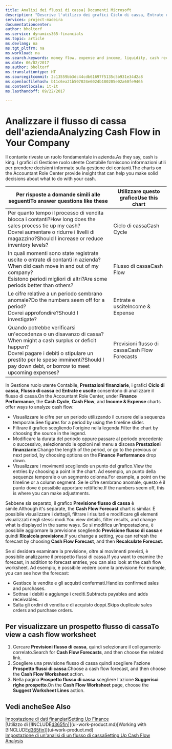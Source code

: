 ```yaml
---
title: Analisi dei flussi di cassa| Documenti Microsoft
description: "Descrive l'utilizzo dei grafici Ciclo di cassa, Entrate e uscite, Flusso di cassa e Previsione flusso di cassa per analizzare i flussi di denaro passati e futuri in entrata e in uscita dalla società."
services: project-madeira
documentationcenter: 
author: bholtorf
ms.service: dynamics365-financials
ms.topic: article
ms.devlang: na
ms.tgt_pltfrm: na
ms.workload: na
ms.search.keywords: money flow, expense and income, liquidity, cash receipts minus cash payments, Cartera
ms.date: 06/02/2017
ms.author: bholtorf
ms.translationtype: HT
ms.sourcegitcommit: 2c13559bb3dc44cdb61697f5135c5b931e34d2a8
ms.openlocfilehash: b11c6ea21b507024e6024b180205e02a60fe9465
ms.contentlocale: it-it
ms.lasthandoff: 09/22/2017

---
```

# <a name="analyzing-cash-flow-in-your-company"></a><span data-ttu-id="ae64b-103">Analizzare il flusso di cassa dell'azienda</span><span class="sxs-lookup"><span data-stu-id="ae64b-103">Analyzing Cash Flow in Your Company</span></span>
<span data-ttu-id="ae64b-104">Il contante riveste un ruolo fondamentale in azienda.</span><span class="sxs-lookup"><span data-stu-id="ae64b-104">As they say, cash is king.</span></span> <span data-ttu-id="ae64b-105">I grafici di Gestione ruolo utente Contabile forniscono informazioni utili per prendere decisioni informate sulla gestione dei contanti.</span><span class="sxs-lookup"><span data-stu-id="ae64b-105">The charts on the Accountant Role Center provide insight that can help you make solid decisions about what to do with your cash.</span></span>  

| <span data-ttu-id="ae64b-106">Per risposte a domande simili alle seguenti</span><span class="sxs-lookup"><span data-stu-id="ae64b-106">To answer questions like these</span></span> | <span data-ttu-id="ae64b-107">Utilizzare questo grafico</span><span class="sxs-lookup"><span data-stu-id="ae64b-107">Use this chart</span></span> |
| --- | --- |
| <span data-ttu-id="ae64b-108">Per quanto tempo il processo di vendita blocca i contanti?</span><span class="sxs-lookup"><span data-stu-id="ae64b-108">How long does the sales process tie up my cash?</span></span></br> <span data-ttu-id="ae64b-109">Dovrei aumentare o ridurre i livelli di magazzino?</span><span class="sxs-lookup"><span data-stu-id="ae64b-109">Should I increase or reduce inventory levels?</span></span> |<span data-ttu-id="ae64b-110">Ciclo di cassa</span><span class="sxs-lookup"><span data-stu-id="ae64b-110">Cash Cycle</span></span> |
| <span data-ttu-id="ae64b-111">In quali momenti sono state registrate uscite o entrate di contanti in azienda?</span><span class="sxs-lookup"><span data-stu-id="ae64b-111">When did cash move in and out of my company?</span></span></br> <span data-ttu-id="ae64b-112">Esistono periodi migliori di altri?</span><span class="sxs-lookup"><span data-stu-id="ae64b-112">Are some periods better than others?</span></span> |<span data-ttu-id="ae64b-113">Flusso di cassa</span><span class="sxs-lookup"><span data-stu-id="ae64b-113">Cash Flow</span></span> |
| <span data-ttu-id="ae64b-114">Le cifre relative a un periodo sembrano anomale?</span><span class="sxs-lookup"><span data-stu-id="ae64b-114">Do the numbers seem off for a period?</span></span></br> <span data-ttu-id="ae64b-115">Dovrei approfondire?</span><span class="sxs-lookup"><span data-stu-id="ae64b-115">Should I investigate?</span></span> |<span data-ttu-id="ae64b-116">Entrate e uscite</span><span class="sxs-lookup"><span data-stu-id="ae64b-116">Income & Expense</span></span> |
| <span data-ttu-id="ae64b-117">Quando potrebbe verificarsi un'eccedenza o un disavanzo di cassa?</span><span class="sxs-lookup"><span data-stu-id="ae64b-117">When might a cash surplus or deficit happen?</span></span></br> <span data-ttu-id="ae64b-118">Dovrei pagare i debiti o stipulare un prestito per le spese imminenti?</span><span class="sxs-lookup"><span data-stu-id="ae64b-118">Should I pay down debt, or borrow to meet upcoming expenses?</span></span> |<span data-ttu-id="ae64b-119">Previsioni flusso di cassa</span><span class="sxs-lookup"><span data-stu-id="ae64b-119">Cash Flow Forecasts</span></span> |

<span data-ttu-id="ae64b-120">In Gestione ruolo utente Contabile, **Prestazioni finanziarie**, i grafici **Ciclo di cassa**, **Flusso di cassa** ed **Entrate e uscite** consentono di analizzare il flusso di cassa.</span><span class="sxs-lookup"><span data-stu-id="ae64b-120">On the Accountant Role Center, under **Finance Performance**, the **Cash Cycle**, **Cash Flow**, and **Income & Expense** charts offer ways to analyze cash flow:</span></span>  

* <span data-ttu-id="ae64b-121">Visualizzare le cifre per un periodo utilizzando il cursore della sequenza temporale.</span><span class="sxs-lookup"><span data-stu-id="ae64b-121">See figures for a period by using the timeline slider.</span></span>  
* <span data-ttu-id="ae64b-122">Filtrare il grafico scegliendo l'origine nella legenda.</span><span class="sxs-lookup"><span data-stu-id="ae64b-122">Filter the chart by choosing the source in the legend.</span></span>  
* <span data-ttu-id="ae64b-123">Modificare la durata del periodo oppure passare al periodo precedente o successivo, selezionando le opzioni nel menu a discesa **Prestazioni finanziarie**.</span><span class="sxs-lookup"><span data-stu-id="ae64b-123">Change the length of the period, or go to the previous or next period, by choosing options on the **Finance Performance** drop down.</span></span>  
* <span data-ttu-id="ae64b-124">Visualizzare i movimenti scegliendo un punto del grafico.</span><span class="sxs-lookup"><span data-stu-id="ae64b-124">View the entries by choosing a point in the chart.</span></span> <span data-ttu-id="ae64b-125">Ad esempio, un punto della sequenza temporale o un segmento colonna.</span><span class="sxs-lookup"><span data-stu-id="ae64b-125">For example, a point on the timeline or a column segment.</span></span> <span data-ttu-id="ae64b-126">Se le cifre sembrano anomale, questo è il punto dove è possibile apportare rettifiche.</span><span class="sxs-lookup"><span data-stu-id="ae64b-126">If the numbers seem off, this is where you can make adjustments.</span></span>  

<span data-ttu-id="ae64b-127">Sebbene sia separato, il grafico **Previsione flusso di cassa** è simile.</span><span class="sxs-lookup"><span data-stu-id="ae64b-127">Although it's separate, the **Cash Flow Forecast** chart is similar.</span></span> <span data-ttu-id="ae64b-128">È possibile visualizzare i dettagli, filtrare i risultati e modificare gli elementi visualizzati negli stessi modi.</span><span class="sxs-lookup"><span data-stu-id="ae64b-128">You view details, filter results, and change what is displayed in the same ways.</span></span> <span data-ttu-id="ae64b-129">Se si modifica un'impostazione, è possibile aggiornare la previsione scegliendo **Previsione flusso di cassa** e quindi **Ricalcola previsione**.</span><span class="sxs-lookup"><span data-stu-id="ae64b-129">If you change a setting, you can refresh the forecast by choosing **Cash Flow Forecast**, and then **Recalculate Forecast**.</span></span>

<span data-ttu-id="ae64b-130">Se si desidera esaminare la previsione, oltre ai movimenti previsti, è possibile analizzarne il prospetto flussi di cassa.</span><span class="sxs-lookup"><span data-stu-id="ae64b-130">If you want to examine the forecast, in addition to forecast entries, you can also look at the cash flow worksheet.</span></span> <span data-ttu-id="ae64b-131">Ad esempio, è possibile vedere come la previsione:</span><span class="sxs-lookup"><span data-stu-id="ae64b-131">For example, you can see how the forecast:</span></span>

* <span data-ttu-id="ae64b-132">Gestisce le vendite e gli acquisti confermati.</span><span class="sxs-lookup"><span data-stu-id="ae64b-132">Handles confirmed sales and purchases.</span></span>  
* <span data-ttu-id="ae64b-133">Sottrae i debiti e aggiunge i crediti.</span><span class="sxs-lookup"><span data-stu-id="ae64b-133">Subtracts payables and adds receivables.</span></span>  
* <span data-ttu-id="ae64b-134">Salta gli ordini di vendita e di acquisto doppi.</span><span class="sxs-lookup"><span data-stu-id="ae64b-134">Skips duplicate sales orders and purchase orders.</span></span>  

## <a name="to-view-a-cash-flow-worksheet"></a><span data-ttu-id="ae64b-135">Per visualizzare un prospetto flusso di cassa</span><span class="sxs-lookup"><span data-stu-id="ae64b-135">To view a cash flow worksheet</span></span>
1. <span data-ttu-id="ae64b-136">Cercare **Previsioni flusso di cassa**, quindi selezionare il collegamento correlato.</span><span class="sxs-lookup"><span data-stu-id="ae64b-136">Search for **Cash Flow Forecasts**, and then choose the related link.</span></span>  
2. <span data-ttu-id="ae64b-137">Scegliere una previsione flusso di cassa quindi scegliere l'azione **Prospetto flussi di cassa**.</span><span class="sxs-lookup"><span data-stu-id="ae64b-137">Choose a cash flow forecast, and then choose the **Cash Flow Worksheet** action.</span></span>  
3. <span data-ttu-id="ae64b-138">Nella pagina **Prospetto flusso di cassa** scegliere l'azione **Suggerisci righe prospetto**.</span><span class="sxs-lookup"><span data-stu-id="ae64b-138">On the **Cash Flow Worksheet** page, choose the **Suggest Worksheet Lines** action.</span></span>  

## <a name="see-also"></a><span data-ttu-id="ae64b-139">Vedi anche</span><span class="sxs-lookup"><span data-stu-id="ae64b-139">See Also</span></span>
[<span data-ttu-id="ae64b-140">Impostazione di dati finanziari</span><span class="sxs-lookup"><span data-stu-id="ae64b-140">Setting Up Finance</span></span>](finance-setup-finance.md)  
<span data-ttu-id="ae64b-141">[Utilizzo di [!INCLUDE[d365fin](includes/d365fin_md.md)]](ui-work-product.md)</span><span class="sxs-lookup"><span data-stu-id="ae64b-141">[Working with [!INCLUDE[d365fin](includes/d365fin_md.md)]](ui-work-product.md)</span></span>  
[<span data-ttu-id="ae64b-142">Impostazione di un'analisi di un flusso di cassa</span><span class="sxs-lookup"><span data-stu-id="ae64b-142">Setting Up Cash Flow Analysis</span></span>](finance-setup-cash-flow-analyses.md)  

